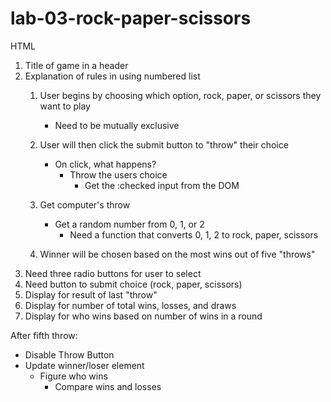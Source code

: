 # lab-03-rock-paper-scissors

HTML 

1) Title of game in a header
2) Explanation of rules in using numbered list
   1) User begins by choosing which option, rock, paper, or scissors they want to play
      * Need to be mutually exclusive
   2) User will then click the submit button to "throw" their choice
      * On click, what happens?
         - Throw the users choice
            - Get the :checked input from the DOM 
   3) Get computer's throw
      * Get a random number from 0, 1, or 2
         - Need a function that converts 0, 1, 2 to rock, paper, scissors


   3) Winner will be chosen based on the most wins out of five "throws"
3) Need three radio buttons for user to select
4) Need button to submit choice (rock, paper, scissors)
5) Display for result of last "throw"
6) Display for number of total wins, losses, and draws
7) Display for who wins based on number of wins in a round


After fifth throw:
   - Disable Throw Button
   - Update winner/loser element
      - Figure who wins
         * Compare wins and losses